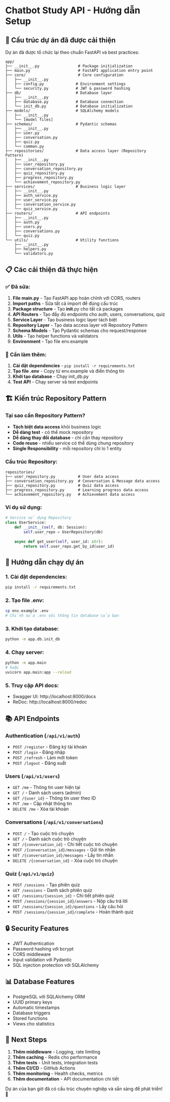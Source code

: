 # Chatbot Study API - Hướng dẫn Setup

## 🚀 Cấu trúc dự án đã được cải thiện

Dự án đã được tổ chức lại theo chuẩn FastAPI và best practices:

```
app/
├── __init__.py                 # Package initialization
├── main.py                     # FastAPI application entry point
├── core/                       # Core configuration
│   ├── __init__.py
│   ├── config.py              # Environment settings
│   └── security.py            # JWT & password hashing
├── db/                        # Database layer
│   ├── __init__.py
│   ├── database.py            # Database connection
│   └── init_db.py             # Database initialization
├── models/                    # SQLAlchemy models
│   ├── __init__.py
│   └── [model files]
├── schemas/                   # Pydantic schemas
│   ├── __init__.py
│   ├── user.py
│   ├── conversation.py
│   ├── quiz.py
│   └── common.py
├── repositories/              # Data access layer (Repository Pattern)
│   ├── __init__.py
│   ├── user_repository.py
│   ├── conversation_repository.py
│   ├── quiz_repository.py
│   ├── progress_repository.py
│   └── achievement_repository.py
├── services/                  # Business logic layer
│   ├── __init__.py
│   ├── auth_service.py
│   ├── user_service.py
│   ├── conversation_service.py
│   └── quiz_service.py
├── routers/                   # API endpoints
│   ├── __init__.py
│   ├── auth.py
│   ├── users.py
│   ├── conversations.py
│   └── quiz.py
└── utils/                     # Utility functions
    ├── __init__.py
    ├── helpers.py
    └── validators.py
```

## 📋 Các cải thiện đã thực hiện

### ✅ **Đã sửa:**
1. **File main.py** - Tạo FastAPI app hoàn chỉnh với CORS, routers
2. **Import paths** - Sửa tất cả import để đúng cấu trúc
3. **Package structure** - Tạo __init__.py cho tất cả packages
4. **API Routers** - Tạo đầy đủ endpoints cho auth, users, conversations, quiz
5. **Service Layer** - Tạo business logic layer tách biệt
6. **Repository Layer** - Tạo data access layer với Repository Pattern
7. **Schema Models** - Tạo Pydantic schemas cho request/response
8. **Utils** - Tạo helper functions và validators
9. **Environment** - Tạo file env.example

### 🔧 **Cần làm thêm:**
1. **Cài đặt dependencies** - `pip install -r requirements.txt`
2. **Tạo file .env** - Copy từ env.example và điền thông tin
3. **Khởi tạo database** - Chạy init_db.py
4. **Test API** - Chạy server và test endpoints

## 🏗️ **Kiến trúc Repository Pattern**

### **Tại sao cần Repository Pattern?**
- **Tách biệt data access** khỏi business logic
- **Dễ dàng test** - có thể mock repository
- **Dễ dàng thay đổi database** - chỉ cần thay repository
- **Code reuse** - nhiều service có thể dùng chung repository
- **Single Responsibility** - mỗi repository chỉ lo 1 entity

### **Cấu trúc Repository:**
```
repositories/
├── user_repository.py          # User data access
├── conversation_repository.py  # Conversation & Message data access
├── quiz_repository.py          # Quiz data access
├── progress_repository.py      # Learning progress data access
└── achievement_repository.py   # Achievement data access
```

### **Ví dụ sử dụng:**
```python
# Service sử dụng Repository
class UserService:
    def __init__(self, db: Session):
        self.user_repo = UserRepository(db)
    
    async def get_user(self, user_id: str):
        return self.user_repo.get_by_id(user_id)
```

## 🚀 Hướng dẫn chạy dự án

### 1. Cài đặt dependencies:
```bash
pip install -r requirements.txt
```

### 2. Tạo file .env:
```bash
cp env.example .env
# Chỉnh sửa .env với thông tin database của bạn
```

### 3. Khởi tạo database:
```bash
python -m app.db.init_db
```

### 4. Chạy server:
```bash
python -m app.main
# hoặc
uvicorn app.main:app --reload
```

### 5. Truy cập API docs:
- Swagger UI: http://localhost:8000/docs
- ReDoc: http://localhost:8000/redoc

## 📚 API Endpoints

### Authentication (`/api/v1/auth`)
- `POST /register` - Đăng ký tài khoản
- `POST /login` - Đăng nhập
- `POST /refresh` - Làm mới token
- `POST /logout` - Đăng xuất

### Users (`/api/v1/users`)
- `GET /me` - Thông tin user hiện tại
- `GET /` - Danh sách users (admin)
- `GET /{user_id}` - Thông tin user theo ID
- `PUT /me` - Cập nhật thông tin
- `DELETE /me` - Xóa tài khoản

### Conversations (`/api/v1/conversations`)
- `POST /` - Tạo cuộc trò chuyện
- `GET /` - Danh sách cuộc trò chuyện
- `GET /{conversation_id}` - Chi tiết cuộc trò chuyện
- `POST /{conversation_id}/messages` - Gửi tin nhắn
- `GET /{conversation_id}/messages` - Lấy tin nhắn
- `DELETE /{conversation_id}` - Xóa cuộc trò chuyện

### Quiz (`/api/v1/quiz`)
- `POST /sessions` - Tạo phiên quiz
- `GET /sessions` - Danh sách phiên quiz
- `GET /sessions/{session_id}` - Chi tiết phiên quiz
- `POST /sessions/{session_id}/answers` - Nộp câu trả lời
- `GET /sessions/{session_id}/questions` - Lấy câu hỏi
- `POST /sessions/{session_id}/complete` - Hoàn thành quiz

## 🔒 Security Features

- JWT Authentication
- Password hashing với bcrypt
- CORS middleware
- Input validation với Pydantic
- SQL injection protection với SQLAlchemy

## 📊 Database Features

- PostgreSQL với SQLAlchemy ORM
- UUID primary keys
- Automatic timestamps
- Database triggers
- Stored functions
- Views cho statistics

## 🎯 Next Steps

1. **Thêm middleware** - Logging, rate limiting
2. **Thêm caching** - Redis cho performance
3. **Thêm tests** - Unit tests, integration tests
4. **Thêm CI/CD** - GitHub Actions
5. **Thêm monitoring** - Health checks, metrics
6. **Thêm documentation** - API documentation chi tiết

Dự án của bạn giờ đã có cấu trúc chuyên nghiệp và sẵn sàng để phát triển! 🎉
